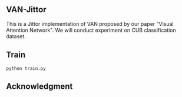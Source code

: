 ## VAN-Jittor

This is a Jittor implementation of VAN proposed by our paper "Visual Attention Network". We will conduct experiment on CUB classification dataset. 

## Train 
```
python train.py
```



## Acknowledgment
